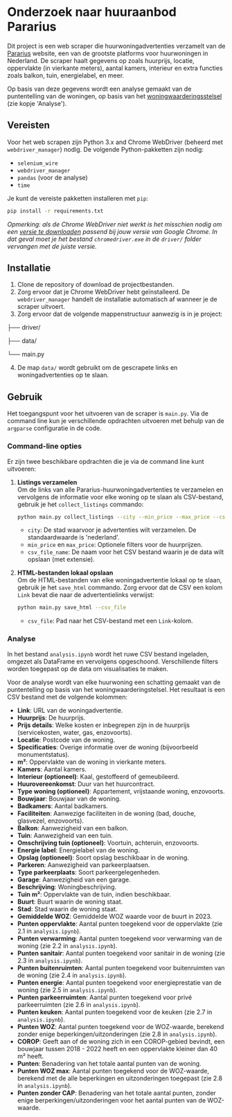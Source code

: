 # Onderzoek naar huuraanbod Pararius

Dit project is een web scraper die huurwoningadvertenties verzamelt van de [Pararius](https://www.pararius.com/apartments/nederland) website, een van de grootste platforms voor huurwoningen in Nederland. De scraper haalt gegevens op zoals huurprijs, locatie, oppervlakte (in vierkante meters), aantal kamers, interieur en extra functies zoals balkon, tuin, energielabel, en meer. 

Op basis van deze gegevens wordt een analyse gemaakt van de puntentelling van de woningen, op basis van het [woningwaarderingsstelsel](https://www.huurcommissie.nl/huurcommissie-helpt/beleidsboeken_html/waarderingsstelsel-zelfstandige-woonruimte/bijlage-1) (zie kopje 'Analyse').

## Vereisten

Voor het web scrapen zijn Python 3.x and Chrome WebDriver (beheerd met `webdriver_manager`) nodig. De volgende Python-pakketten zijn nodig:
- `selenium_wire`
- `webdriver_manager`
- `pandas` (voor de analyse)
- `time`

Je kunt de vereiste pakketten installeren met `pip`:

```bash
pip install -r requirements.txt
```

*Opmerking: als de Chrome WebDriver niet werkt is het misschien nodig om een [versie te downloaden](https://developer.chrome.com/docs/chromedriver/downloads#chromedriver_1140573590) passend bij jouw versie van Google Chrome. In dat geval moet je het bestand `chromedriver.exe` in de `driver/` folder vervangen met de juiste versie.*

## Installatie

1. Clone de repository of download de projectbestanden.
2. Zorg ervoor dat je Chrome WebDriver hebt geïnstalleerd. De `webdriver_manager` handelt de installatie automatisch af wanneer je de scraper uitvoert.
3. Zorg ervoor dat de volgende mappenstructuur aanwezig is in je project:

├── driver/

├── data/

└── main.py

4. De map `data/` wordt gebruikt om de gescrapete links en woningadvertenties op te slaan.

## Gebruik

Het toegangspunt voor het uitvoeren van de scraper is `main.py`. Via de command line kun je verschillende opdrachten uitvoeren met behulp van de `argparse` configuratie in de code.

### Command-line opties
Er zijn twee beschikbare opdrachten die je via de command line kunt uitvoeren:

1. **Listings verzamelen**  
   Om de links van alle Pararius-huurwoningadvertenties te verzamelen en vervolgens de informatie voor elke woning op te slaan als CSV-bestand, gebruik je het `collect_listings` commando:

   ```bash
   python main.py collect_listings --city --min_price --max_price --csv_file_name
   ```

   - `city`: De stad waarvoor je advertenties wilt verzamelen. De standaardwaarde is 'nederland'.
   - `min_price` en `max_price`: Optionele filters voor de huurprijzen. 
   - `csv_file_name`: De naam voor het CSV bestand waarin je de data wilt opslaan (met extensie).

2. **HTML-bestanden lokaal opslaan**  
   Om de HTML-bestanden van elke woningadvertentie lokaal op te slaan, gebruik je het `save_html` commando. Zorg ervoor dat de CSV een kolom `Link` bevat die naar de advertentielinks verwijst:

   ```bash
   python main.py save_html --csv_file
   ```

   - `csv_file`: Pad naar het CSV-bestand met een `Link`-kolom.

### Analyse

In het bestand `analysis.ipynb` wordt het ruwe CSV bestand ingeladen, omgezet als DataFrame en vervolgens opgeschoond. Verschillende filters worden toegepast op de data om visualisaties te maken.

Voor de analyse wordt van elke huurwoning een schatting gemaakt van de puntentelling op basis van het woningwaarderingstelsel. Het resultaat is een CSV bestand met de volgende kolommen:

- **Link**: URL van de woningadvertentie.
- **Huurprijs**: De huurprijs.
- **Prijs details**: Welke kosten er inbegrepen zijn in de huurprijs (servicekosten, water, gas, enzovoorts).
- **Locatie**: Postcode van de woning.
- **Specificaties**: Overige informatie over de woning (bijvoorbeeld monumentstatus).
- **m²**: Oppervlakte van de woning in vierkante meters.
- **Kamers**: Aantal kamers.
- **Interieur (optioneel)**: Kaal, gestoffeerd of gemeubileerd.
- **Huurovereenkomst**: Duur van het huurcontract.
- **Type woning (optioneel)**: Appartement, vrijstaande woning, enzovoorts.
- **Bouwjaar**: Bouwjaar van de woning.
- **Badkamers**: Aantal badkamers.
- **Faciliteiten**: Aanwezige faciliteiten in de woning (bad, douche, glasvezel, enzovoorts).
- **Balkon**: Aanwezigheid van een balkon.
- **Tuin**: Aanwezigheid van een tuin.
- **Omschrijving tuin (optioneel)**: Voortuin, achteruin, enzovoorts.
- **Energie label**: Energielabel van de woning.
- **Opslag (optioneel)**: Soort opslag beschikbaar in de woning.
- **Parkeren**: Aanwezigheid van parkeerplaatsen.
- **Type parkeerplaats**: Soort parkeergelegenheden.
- **Garage**: Aanwezigheid van een garage.
- **Beschrijving**: Woningbeschrijving.
- **Tuin m²**: Oppervlakte van de tuin, indien beschikbaar.
- **Buurt**: Buurt waarin de woning staat.
- **Stad**: Stad waarin de woning staat.
- **Gemiddelde WOZ**: Gemiddelde WOZ waarde voor de buurt in 2023.
- **Punten oppervlakte**: Aantal punten toegekend voor de oppervlakte (zie 2.1 in `analysis.ipynb`).
- **Punten verwarming**: Aantal punten toegekend voor verwarming van de woning (zie 2.2 in `analysis.ipynb`).
- **Punten sanitair**: Aantal punten toegekend voor sanitair in de woning (zie 2.3 in `analysis.ipynb`).
- **Punten buitenruimten**: Aantal punten toegekend voor buitenruimten van de woning (zie 2.4 in `analysis.ipynb`).
- **Punten energie**: Aantal punten toegekend voor energieprestatie van de woning (zie 2.5 in `analysis.ipynb`).
- **Punten parkeerruimten**: Aantal punten toegekend voor privé parkeerruimten (zie 2.6 in `analysis.ipynb`).
- **Punten keuken**: Aantal punten toegekend voor de keuken (zie 2.7 in `analysis.ipynb`).
- **Punten WOZ**: Aantal punten toegekend voor de WOZ-waarde, berekend zonder enige beperkingen/uitzonderingen (zie 2.8 in `analysis.ipynb`). 
- **COROP**: Geeft aan of de woning zich in een COROP-gebied bevindt, een bouwjaar tussen 2018 - 2022 heeft en een oppervlakte kleiner dan 40 m² heeft.
- **Punten**: Benadering van het totale aantal punten van de woning.
- **Punten WOZ max**: Aantal punten toegekend voor de WOZ-waarde, berekend met de alle beperkingen en uitzonderingen toegepast (zie 2.8 in `analysis.ipynb`).
- **Punten zonder CAP**: Benadering van het totale aantal punten, zonder enige berperkingen/uitzonderingen voor het aantal punten van de WOZ-waarde.